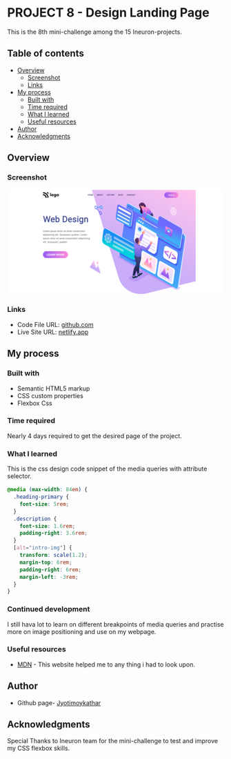 # PROJECT 8 - Design Landing Page

This is the 8th mini-challenge among the 15 Ineuron-projects.

## Table of contents

- [Overview](#overview)
  - [Screenshot](#screenshot)
  - [Links](#links)
- [My process](#my-process)
  - [Built with](#built-with)
  - [Time required](#time-required)
  - [What I learned](#continues-development)
  - [Useful resources](#useful-resources)
- [Author](#author)
- [Acknowledgments](#acknowledgments)

## Overview

### Screenshot

![](images/screenshot.png)

### Links

- Code File URL: [github.com](https://github.com/Jyotimoykathar/Project-08)
- Live Site URL: [netlify.app](https://project-02-restaurant.netlify.app/)

## My process

### Built with

- Semantic HTML5 markup
- CSS custom properties
- Flexbox Css

### Time required

Nearly 4 days required to get the desired page of the project.

### What I learned

This is the css design code snippet of the media queries with attribute selector.

```css
@media (max-width: 84em) {
  .heading-primary {
    font-size: 5rem;
  }
  .description {
    font-size: 1.6rem;
    padding-right: 3.6rem;
  }
  [alt="intro-img"] {
    transform: scale(1.2);
    margin-top: 6rem;
    padding-right: 6rem;
    margin-left: -3rem;
  }
}
```

### Continued development

I still hava lot to learn on different breakpoints of media queries and practise more on image positioning and use on my webpage.

### Useful resources

- [MDN](https://developer.mozilla.org/en-US/) - This website helped me to any thing i had to look upon.

## Author

- Github page- [Jyotimoykathar](https://github.com/Jyotimoykathar/)

## Acknowledgments

Special Thanks to Ineuron team for the mini-challenge to test and improve my CSS flexbox skills.
